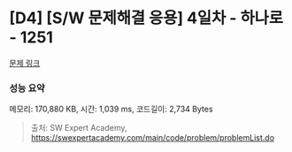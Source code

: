 # [D4] [S/W 문제해결 응용] 4일차 - 하나로 - 1251 

[문제 링크](https://swexpertacademy.com/main/code/problem/problemDetail.do?contestProbId=AV15StKqAQkCFAYD) 

### 성능 요약

메모리: 170,880 KB, 시간: 1,039 ms, 코드길이: 2,734 Bytes



> 출처: SW Expert Academy, https://swexpertacademy.com/main/code/problem/problemList.do